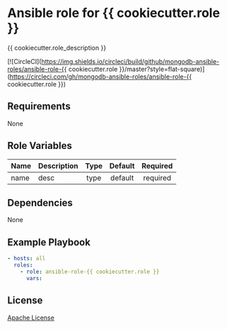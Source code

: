 Ansible role for {{ cookiecutter.role }}
==================================

{{ cookiecutter.role_description }}

[![CircleCI](https://img.shields.io/circleci/build/github/mongodb-ansible-roles/ansible-role-{{ cookiecutter.role }}/master?style=flat-square)](https://circleci.com/gh/mongodb-ansible-roles/ansible-role-{{ cookiecutter.role }})

Requirements
------------

None

Role Variables
--------------

| Name | Description | Type | Default | Required |
|------|-------------|:----:|:-------:|:--------:|
| name | desc | type | default | required |

Dependencies
------------

None

Example Playbook
----------------

```yaml
- hosts: all
  roles:
    - role: ansible-role-{{ cookiecutter.role }}
      vars:
```

License
-------

[Apache License](LICENSE)
